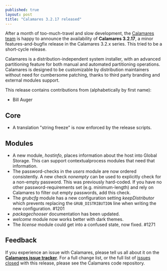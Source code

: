```yaml
---
published: true
layout: post
title: "Calamares 3.2.17 released"
---
```

After a month of too-much-travel and slow development,
the [Calamares team](https://calamares.io/team/) is happy to announce the
availability of **Calamares 3.2.17**, a minor features-and-bugfix release in the
Calamares 3.2.x series.
This tried to be a short-cycle release.

Calamares is a distribution-independent system installer, with an advanced
partitioning feature for both manual and automated partitioning operations.
Calamares is designed to be customizable by distribution maintainers without
need for cumbersome patching, thanks to third party branding and external
modules support.

<!--more-->
This release contains contributions from (alphabetically by first name):
 - Bill Auger

## Core ##
 - A translation "string freeze" is now enforced by the release scripts.

## Modules ##
 - A new module, *hostinfo*, places information about the host into
   Global Storage. This can support contextualprocess modules that
   need that information.
 - The password-checks in the *users* module are now ordered consistently.
   A new check *nonempty* can be used to explicitly check for a non-empty
   password. This was previously hard-coded. If you have no other
   password-requirements set (e.g. minimum-length) and rely on
   Calamares to filter out empty passwords, add this check.
 - The *grubcfg* module has a new configuration setting *keepDistributor*
   which prevents replacing the `GRUB_DISTRIBUTION` line when writing
   the new configuration. #1201
 - *packagechooser* documentation has been updated.
 - *welcome* module now works better with dark themes.
 - The *license* module could get into a confused state, now fixed. #1271


## Feedback ##

If you experience an issue with Calamares, please tell us all about it
on the [**Calamares issue tracker**][1]. For a full change list, or
the full list of [issues closed][2] with this release, please see the
Calamares code repository.

[1]: https://github.com/calamares/calamares/issues
[2]: https://github.com/calamares/calamares/issues?q=milestone%3Av3.2.17
